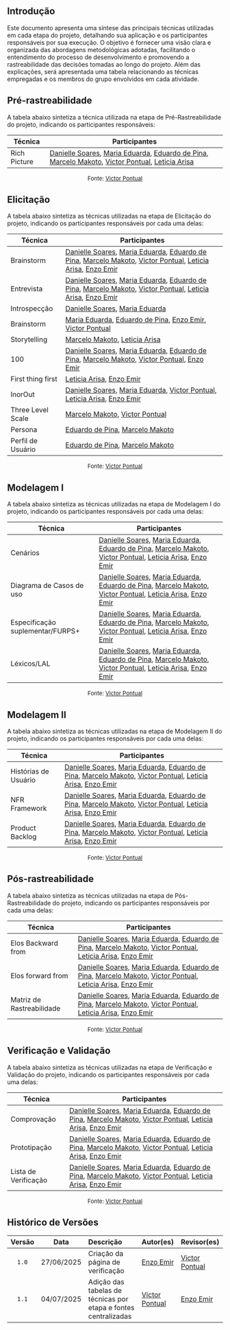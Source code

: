 ## Introdução

Este documento apresenta uma síntese das principais técnicas utilizadas em cada etapa do projeto, detalhando sua aplicação e os participantes responsáveis por sua execução. O objetivo é fornecer uma visão clara e organizada das abordagens metodológicas adotadas, facilitando o entendimento do processo de desenvolvimento e promovendo a rastreabilidade das decisões tomadas ao longo do projeto. Além das explicações, será apresentada uma tabela relacionando as técnicas empregadas e os membros do grupo envolvidos em cada atividade.

## Pré-rastreabilidade

A tabela abaixo sintetiza a técnica utilizada na etapa de Pré-Rastreabilidade do projeto, indicando os participantes responsáveis:

| Técnica      | Participantes                                                                                                                                         |
|--------------|------------------------------------------------------------------------------------------------------------------------------------------------------|
| Rich Picture | [Danielle Soares](https://github.com/danielle-soaress), [Maria Eduarda](https://github.com/dudaa28), [Eduardo de Pina](https://github.com/eduardodpms), [Marcelo Makoto](https://github.com/MM4k), [Victor Pontual](https://github.com/VictorPontual), [Leticia Arisa](https://github.com/Leticia-Arisa-K-Higa) |

<font size="2"><p style="text-align: center">Fonte: [Victor Pontual](https://github.com/VictorPontual)</p></font>

## Elicitação

A tabela abaixo sintetiza as técnicas utilizadas na etapa de Elicitação do projeto, indicando os participantes responsáveis por cada uma delas:

| Técnica              | Participantes                                                                                                                                         |
|----------------------|------------------------------------------------------------------------------------------------------------------------------------------------------|
| Brainstorm           | [Danielle Soares](https://github.com/danielle-soaress), [Maria Eduarda](https://github.com/dudaa28), [Eduardo de Pina](https://github.com/eduardodpms), [Marcelo Makoto](https://github.com/MM4k), [Victor Pontual](https://github.com/VictorPontual), [Leticia Arisa](https://github.com/Leticia-Arisa-K-Higa), [Enzo Emir](https://github.com/EnzoEmir) |
| Entrevista           | [Danielle Soares](https://github.com/danielle-soaress), [Maria Eduarda](https://github.com/dudaa28), [Eduardo de Pina](https://github.com/eduardodpms), [Marcelo Makoto](https://github.com/MM4k), [Victor Pontual](https://github.com/VictorPontual), [Leticia Arisa](https://github.com/Leticia-Arisa-K-Higa), [Enzo Emir](https://github.com/EnzoEmir) |
| Introspecção         | [Danielle Soares](https://github.com/danielle-soaress), [Maria Eduarda](https://github.com/dudaa28) |
| Brainstorm           | [Maria Eduarda](https://github.com/dudaa28), [Eduardo de Pina](https://github.com/eduardodpms), [Enzo Emir](https://github.com/EnzoEmir), [Victor Pontual](https://github.com/VictorPontual) |
| Storytelling         | [Marcelo Makoto](https://github.com/MM4k), [Leticia Arisa](https://github.com/Leticia-Arisa-K-Higa) |
| 100                  | [Danielle Soares](https://github.com/danielle-soaress), [Maria Eduarda](https://github.com/dudaa28), [Eduardo de Pina](https://github.com/eduardodpms), [Marcelo Makoto](https://github.com/MM4k), [Victor Pontual](https://github.com/VictorPontual), [Enzo Emir](https://github.com/EnzoEmir) |
| First thing first    | [Leticia Arisa](https://github.com/Leticia-Arisa-K-Higa), [Enzo Emir](https://github.com/EnzoEmir) |
| InorOut              | [Danielle Soares](https://github.com/danielle-soaress), [Maria Eduarda](https://github.com/dudaa28), [Victor Pontual](https://github.com/VictorPontual), [Leticia Arisa](https://github.com/Leticia-Arisa-K-Higa), [Enzo Emir](https://github.com/EnzoEmir) |
| Three Level Scale    | [Marcelo Makoto](https://github.com/MM4k), [Victor Pontual](https://github.com/VictorPontual) |
| Persona              | [Eduardo de Pina](https://github.com/eduardodpms), [Marcelo Makoto](https://github.com/MM4k) |
| Perfil de Usuário    | [Eduardo de Pina](https://github.com/eduardodpms), [Marcelo Makoto](https://github.com/MM4k) |

<font size="2"><p style="text-align: center">Fonte: [Victor Pontual](https://github.com/VictorPontual)</p></font>

## Modelagem I

A tabela abaixo sintetiza as técnicas utilizadas na etapa de Modelagem I do projeto, indicando os participantes responsáveis por cada uma delas:

| Técnica                              | Participantes                                                                                                                                         |
|---------------------------------------|------------------------------------------------------------------------------------------------------------------------------------------------------|
| Cenários                             | [Danielle Soares](https://github.com/danielle-soaress), [Maria Eduarda](https://github.com/dudaa28), [Eduardo de Pina](https://github.com/eduardodpms), [Marcelo Makoto](https://github.com/MM4k), [Victor Pontual](https://github.com/VictorPontual), [Leticia Arisa](https://github.com/Leticia-Arisa-K-Higa), [Enzo Emir](https://github.com/EnzoEmir) |
| Diagrama de Casos de uso              | [Danielle Soares](https://github.com/danielle-soaress), [Maria Eduarda](https://github.com/dudaa28), [Eduardo de Pina](https://github.com/eduardodpms), [Marcelo Makoto](https://github.com/MM4k), [Victor Pontual](https://github.com/VictorPontual), [Leticia Arisa](https://github.com/Leticia-Arisa-K-Higa), [Enzo Emir](https://github.com/EnzoEmir) |
| Especificação suplementar/FURPS+      | [Danielle Soares](https://github.com/danielle-soaress), [Maria Eduarda](https://github.com/dudaa28), [Eduardo de Pina](https://github.com/eduardodpms), [Marcelo Makoto](https://github.com/MM4k), [Victor Pontual](https://github.com/VictorPontual), [Leticia Arisa](https://github.com/Leticia-Arisa-K-Higa), [Enzo Emir](https://github.com/EnzoEmir) |
| Léxicos/LAL                          | [Danielle Soares](https://github.com/danielle-soaress), [Maria Eduarda](https://github.com/dudaa28), [Eduardo de Pina](https://github.com/eduardodpms), [Marcelo Makoto](https://github.com/MM4k), [Victor Pontual](https://github.com/VictorPontual), [Leticia Arisa](https://github.com/Leticia-Arisa-K-Higa), [Enzo Emir](https://github.com/EnzoEmir) |

<font size="2"><p style="text-align: center">Fonte: [Victor Pontual](https://github.com/VictorPontual)</p></font>

## Modelagem II

A tabela abaixo sintetiza as técnicas utilizadas na etapa de Modelagem II do projeto, indicando os participantes responsáveis por cada uma delas:

| Técnica              | Participantes                                                                                                                                         |
|----------------------|------------------------------------------------------------------------------------------------------------------------------------------------------|
| Histórias de Usuário | [Danielle Soares](https://github.com/danielle-soaress), [Maria Eduarda](https://github.com/dudaa28), [Eduardo de Pina](https://github.com/eduardodpms), [Marcelo Makoto](https://github.com/MM4k), [Victor Pontual](https://github.com/VictorPontual), [Leticia Arisa](https://github.com/Leticia-Arisa-K-Higa), [Enzo Emir](https://github.com/EnzoEmir) |
| NFR Framework        | [Danielle Soares](https://github.com/danielle-soaress), [Maria Eduarda](https://github.com/dudaa28), [Eduardo de Pina](https://github.com/eduardodpms), [Marcelo Makoto](https://github.com/MM4k), [Victor Pontual](https://github.com/VictorPontual), [Leticia Arisa](https://github.com/Leticia-Arisa-K-Higa), [Enzo Emir](https://github.com/EnzoEmir) |
| Product Backlog      | [Danielle Soares](https://github.com/danielle-soaress), [Maria Eduarda](https://github.com/dudaa28), [Eduardo de Pina](https://github.com/eduardodpms), [Marcelo Makoto](https://github.com/MM4k), [Victor Pontual](https://github.com/VictorPontual), [Leticia Arisa](https://github.com/Leticia-Arisa-K-Higa), [Enzo Emir](https://github.com/EnzoEmir) |

<font size="2"><p style="text-align: center">Fonte: [Victor Pontual](https://github.com/VictorPontual)</p></font>

## Pós-rastreabilidade

A tabela abaixo sintetiza as técnicas utilizadas na etapa de Pós-Rastreabilidade do projeto, indicando os participantes responsáveis por cada uma delas:

| Técnica                  | Participantes                                                                                                                                         |
|--------------------------|------------------------------------------------------------------------------------------------------------------------------------------------------|
| Elos Backward from       | [Danielle Soares](https://github.com/danielle-soaress), [Maria Eduarda](https://github.com/dudaa28), [Eduardo de Pina](https://github.com/eduardodpms), [Marcelo Makoto](https://github.com/MM4k), [Victor Pontual](https://github.com/VictorPontual), [Leticia Arisa](https://github.com/Leticia-Arisa-K-Higa), [Enzo Emir](https://github.com/EnzoEmir) |
| Elos forward from        | [Danielle Soares](https://github.com/danielle-soaress), [Maria Eduarda](https://github.com/dudaa28), [Eduardo de Pina](https://github.com/eduardodpms), [Marcelo Makoto](https://github.com/MM4k), [Victor Pontual](https://github.com/VictorPontual), [Leticia Arisa](https://github.com/Leticia-Arisa-K-Higa), [Enzo Emir](https://github.com/EnzoEmir) |
| Matriz de Rastreabilidade| [Danielle Soares](https://github.com/danielle-soaress), [Maria Eduarda](https://github.com/dudaa28), [Eduardo de Pina](https://github.com/eduardodpms), [Marcelo Makoto](https://github.com/MM4k), [Victor Pontual](https://github.com/VictorPontual), [Leticia Arisa](https://github.com/Leticia-Arisa-K-Higa), [Enzo Emir](https://github.com/EnzoEmir) |

<font size="2"><p style="text-align: center">Fonte: [Victor Pontual](https://github.com/VictorPontual)</p></font>

## Verificação e Validação

A tabela abaixo sintetiza as técnicas utilizadas na etapa de Verificação e Validação do projeto, indicando os participantes responsáveis por cada uma delas:

| Técnica               | Participantes                                                                                                                                         |
|-----------------------|------------------------------------------------------------------------------------------------------------------------------------------------------|
| Comprovação           | [Danielle Soares](https://github.com/danielle-soaress), [Maria Eduarda](https://github.com/dudaa28), [Eduardo de Pina](https://github.com/eduardodpms), [Marcelo Makoto](https://github.com/MM4k), [Victor Pontual](https://github.com/VictorPontual), [Leticia Arisa](https://github.com/Leticia-Arisa-K-Higa), [Enzo Emir](https://github.com/EnzoEmir) |
| Prototipação          | [Danielle Soares](https://github.com/danielle-soaress), [Maria Eduarda](https://github.com/dudaa28), [Eduardo de Pina](https://github.com/eduardodpms), [Marcelo Makoto](https://github.com/MM4k), [Victor Pontual](https://github.com/VictorPontual), [Leticia Arisa](https://github.com/Leticia-Arisa-K-Higa), [Enzo Emir](https://github.com/EnzoEmir) |
| Lista de Verificação  | [Danielle Soares](https://github.com/danielle-soaress), [Maria Eduarda](https://github.com/dudaa28), [Eduardo de Pina](https://github.com/eduardodpms), [Marcelo Makoto](https://github.com/MM4k), [Victor Pontual](https://github.com/VictorPontual), [Leticia Arisa](https://github.com/Leticia-Arisa-K-Higa), [Enzo Emir](https://github.com/EnzoEmir) |

<font size="2"><p style="text-align: center">Fonte: [Victor Pontual](https://github.com/VictorPontual)</p></font>

## Histórico de Versões

| Versão | Data       | Descrição                                                        | Autor(es)                                                                 | Revisor(es)  |
|:-----: | :--------: | :-------------------------------------------------------------- | :------------------------------------------------------------------------ | :---------- |
| `1.0`    | 27/06/2025 | Criação da página de verificação                              | [Enzo Emir](https://github.com/EnzoEmir)                                  | [Victor Pontual](https://github.com/VictorPontual)           |
| `1.1`    | 04/07/2025 | Adição das tabelas de técnicas por etapa e fontes centralizadas | [Victor Pontual](https://github.com/VictorPontual)                        | [Enzo Emir](https://github.com/EnzoEmir)       |